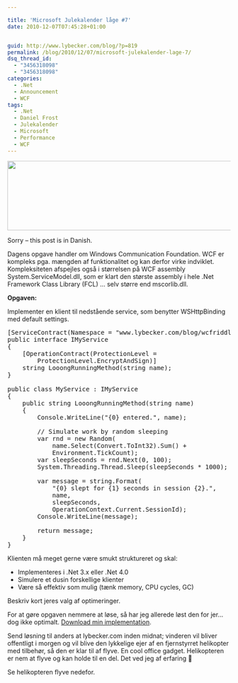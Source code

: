 ```yaml
---

title: 'Microsoft Julekalender låge #7'
date: 2010-12-07T07:45:28+01:00


guid: http://www.lybecker.com/blog/?p=819
permalink: /blog/2010/12/07/microsoft-julekalender-lage-7/
dsq_thread_id:
  - "3456318098"
  - "3456318098"
categories:
  - .Net
  - Announcement
  - WCF
tags:
  - .Net
  - Daniel Frost
  - Julekalender
  - Microsoft
  - Performance
  - WCF
---
```

[<img loading="lazy" class="alignnone size-full wp-image-821" title="Microsoft Julekalender 2010" src="http://www.lybecker.com/blog/wp-content/uploads/MicrosoftJulekalender2010.png" alt="" width="550" height="157" />](http://danielfrost.dk/post/Mr-Frosts-Julekalender-starter-pa-Onsdag!-Er-du-klar-.aspx)

Sorry – this post is in Danish.

Dagens opgave handler om Windows Communication Foundation. WCF er kompleks pga. mængden af funktionalitet og kan derfor virke indviklet. Kompleksiteten afspejles også i størrelsen på WCF assembly System.ServiceModel.dll, som er klart den største assembly i hele .Net Framework Class Library (FCL) … selv større end mscorlib.dll.

**Opgaven:**

Implementer en klient til nedstående service, som benytter WSHttpBinding med default settings.

<pre class="brush: csharp; title: ; notranslate" title="">[ServiceContract(Namespace = "www.lybecker.com/blog/wcfriddle")]
public interface IMyService
{
    [OperationContract(ProtectionLevel =
        ProtectionLevel.EncryptAndSign)]
    string LooongRunningMethod(string name);
}

public class MyService : IMyService
{
    public string LooongRunningMethod(string name)
    {
        Console.WriteLine("{0} entered.", name);

        // Simulate work by random sleeping
        var rnd = new Random(
            name.Select(Convert.ToInt32).Sum() +
            Environment.TickCount);
        var sleepSeconds = rnd.Next(0, 100);
        System.Threading.Thread.Sleep(sleepSeconds * 1000);

        var message = string.Format(
            "{0} slept for {1} seconds in session {2}.",
            name,
            sleepSeconds,
            OperationContext.Current.SessionId);
        Console.WriteLine(message);

        return message;
    }
}
</pre>

Klienten må meget gerne være smukt struktureret og skal:

  * Implementeres i .Net 3.x eller .Net 4.0
  * Simulere et dusin forskellige klienter
  * Være så effektiv som mulig (tænk memory, CPU cycles, GC)

Beskriv kort jeres valg af optimeringer.

For at gøre opgaven nemmere at løse, så har jeg allerede løst den for jer… dog ikke optimalt. [Download min implementation](/blog/wp-content/uploads/WcfRiddle.zip).

Send løsning til anders at lybecker.com inden midnat; vinderen vil bliver offentligt i morgen og vil blive den lykkelige ejer af en fjernstyrret helikopter med tilbehør, så den er klar til af flyve. En cool office gadget. Helikopteren er nem at flyve og kan holde til en del. Det ved jeg af erfaring 🙂

Se helikopteren flyve nedefor.
